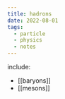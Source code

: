 ```yaml
---
title: hadrons
date: 2022-08-01
tags:
  - particle
  - physics
  - notes
---
```

include:
- [[baryons]]
- [[mesons]]